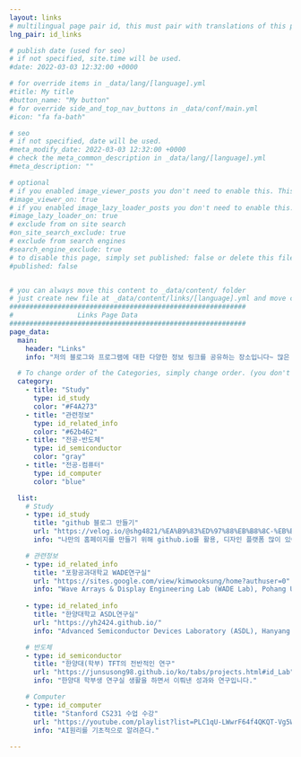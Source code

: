 ```yaml
---
layout: links
# multilingual page pair id, this must pair with translations of this page. (This name must be unique)
lng_pair: id_links

# publish date (used for seo)
# if not specified, site.time will be used.
#date: 2022-03-03 12:32:00 +0000

# for override items in _data/lang/[language].yml
#title: My title
#button_name: "My button"
# for override side_and_top_nav_buttons in _data/conf/main.yml
#icon: "fa fa-bath"

# seo
# if not specified, date will be used.
#meta_modify_date: 2022-03-03 12:32:00 +0000
# check the meta_common_description in _data/lang/[language].yml
#meta_description: ""

# optional
# if you enabled image_viewer_posts you don't need to enable this. This is only if image_viewer_posts = false
#image_viewer_on: true
# if you enabled image_lazy_loader_posts you don't need to enable this. This is only if image_lazy_loader_posts = false
#image_lazy_loader_on: true
# exclude from on site search
#on_site_search_exclude: true
# exclude from search engines
#search_engine_exclude: true
# to disable this page, simply set published: false or delete this file
#published: false


# you can always move this content to _data/content/ folder
# just create new file at _data/content/links/[language].yml and move content below.
###########################################################
#                Links Page Data
###########################################################
page_data:
  main:
    header: "Links"
    info: "저의 블로그와 프로그램에 대한 다양한 정보 링크를 공유하는 장소입니다~ 많은 도음이 되었으면 합니다!"

  # To change order of the Categories, simply change order. (you don't need to change list order.)
  category:
    - title: "Study"
      type: id_study
      color: "#F4A273"
    - title: "관련정보"
      type: id_related_info
      color: "#62b462"
    - title: "전공-반도체"
      type: id_semiconductor
      color: "gray"
    - title: "전공-컴퓨터"
      type: id_computer
      color: "blue"

  list:
    # Study
    - type: id_study
      title: "github 블로그 만들기"
      url: "https://velog.io/@shg4821/%EA%B9%83%ED%97%88%EB%B8%8C-%EB%B8%94%EB%A1%9C%EA%B7%B8-%EB%A7%8C%EB%93%A4%EA%B8%B0-1"
      info: "나만의 홈페이지를 만들기 위해 github.io를 활용, 디자인 플랫폼 많이 있어서 활용하기 편함"

    # 관련정보
    - type: id_related_info
      title: "포항공과대학교 WADE연구실"
      url: "https://sites.google.com/view/kimwooksung/home?authuser=0"
      info: "Wave Arrays & Display Engineering Lab (WADE Lab), Pohang University (Jun.2023 ~ present) - [김욱성 교수님]"
    
    - type: id_related_info
      title: "한양대학교 ASDL연구실"
      url: "https://yh2424.github.io/"
      info: "Advanced Semiconductor Devices Laboratory (ASDL), Hanyang University (Jun.2021 ~Jan.2022) - [김영현교수님]"

    # 반도체
    - type: id_semiconductor
      title: "한양대(학부) TFT의 전반적인 연구"
      url: "https://junsusong98.github.io/ko/tabs/projects.html#id_Lab"
      info: "한양대 학부생 연구실 생활을 하면서 이뤄낸 성과와 연구입니다."

    # Computer
    - type: id_computer
      title: "Stanford CS231 수업 수강"
      url: "https://youtube.com/playlist?list=PLC1qU-LWwrF64f4QKQT-Vg5Wr4qEE1Zxk"
      info: "AI원리를 기초적으로 알려준다."
    
---
```


